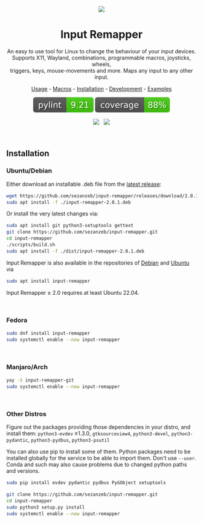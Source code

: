 <p align="center"><img src="data/input-remapper.svg" width=100/></p>

<h1 align="center">Input Remapper</h1>

<p align="center">
  An easy to use tool for Linux to change the behaviour of your input devices.<br/>
  Supports X11, Wayland, combinations, programmable macros, joysticks, wheels,<br/>
  triggers, keys, mouse-movements and more. Maps any input to any other input.
</p>

<p align="center"><a href="readme/usage.md">Usage</a> - <a href="readme/macros.md">Macros</a> - <a href="#installation">Installation</a> - <a href="readme/development.md">Development</a> - <a href="readme/examples.md">Examples</a></p>

<p align="center"><img src="readme/pylint.svg"/> <img src="readme/coverage.svg"/></p>


<p align="center">
  <img src="readme/screenshot.png" width="48%"/>
  &#160;
  <img src="readme/screenshot_2.png" width="48%"/>
</p>

<br/>

## Installation

### Ubuntu/Debian

Either download an installable .deb file from the [latest release](https://github.com/sezanzeb/input-remapper/releases):

```bash
wget https://github.com/sezanzeb/input-remapper/releases/download/2.0.1/input-remapper-2.0.1.deb
sudo apt install -f ./input-remapper-2.0.1.deb
```

Or install the very latest changes via:

```bash
sudo apt install git python3-setuptools gettext
git clone https://github.com/sezanzeb/input-remapper.git
cd input-remapper
./scripts/build.sh
sudo apt install -f ./dist/input-remapper-2.0.1.deb
```

Input Remapper is also available in the repositories of [Debian](https://tracker.debian.org/pkg/input-remapper)
and [Ubuntu](https://packages.ubuntu.com/oracular/input-remapper) via

```bash
sudo apt install input-remapper
```

Input Remapper ≥ 2.0 requires at least Ubuntu 22.04.

<br/>

### Fedora

```bash
sudo dnf install input-remapper
sudo systemctl enable --now input-remapper
```

<br/>

### Manjaro/Arch

```bash
yay -S input-remapper-git
sudo systemctl enable --now input-remapper
```

<br/>

### Other Distros

Figure out the packages providing those dependencies in your distro, and install them:
`python3-evdev` ≥1.3.0, `gtksourceview4`, `python3-devel`, `python3-pydantic`,
`python3-pydbus`, `python3-psutil`

You can also use pip to install some of them. Python packages need to be installed
globally for the service to be able to import them. Don't use `--user`. Conda and such
may also cause problems due to changed python paths and versions.

```bash
sudo pip install evdev pydantic pydbus PyGObject setuptools
```

```bash
git clone https://github.com/sezanzeb/input-remapper.git
cd input-remapper
sudo python3 setup.py install
sudo systemctl enable --now input-remapper
```
